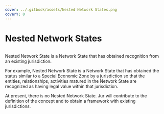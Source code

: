 ```yaml
---
cover: ../.gitbook/assets/Nested Network States.png
coverY: 0
---
```


# Nested Network States

<figure><img src="https://lh6.googleusercontent.com/jTdJINi08i6_h7_9JBHWVxmdNiyKQOtdGQ9dEXdQpLZTqu9UZMmIo25spUCTa27bXUlUSSBer1ul9FpFqV77MI3RaUcdD3b023-h5IgQFwhJsk5nKiMB2DNK8PkTBWnnVHbER8t6rBAE3Y868JacTA4G0MZJPHgKsalisloGZMgsWac8I4KqXbN_N19DNw" alt=""><figcaption></figcaption></figure>

Nested Network State is a Network State that has obtained recognition from an existing jurisdiction.

For example, Nested Network State is a Network State that has obtained the status similar to a [Special Economic Zone](https://en.wikipedia.org/wiki/Special\_economic\_zone) by a jurisdiction so that the entities, relationships, activities matured in the Network State are recognized as having legal value within that jurisdiction.

At present, there is no Nested Network State. Jur will contribute to the definition of the concept and to obtain a framework with existing jurisdictions.
